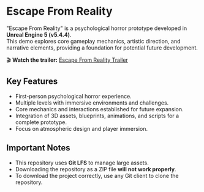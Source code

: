 # Escape From Reality

"Escape From Reality" is a psychological horror prototype developed in **Unreal Engine 5 (v5.4.4)**.  
This demo explores core gameplay mechanics, artistic direction, and narrative elements, providing a foundation for potential future development.

🎬 **Watch the trailer:** [Escape From Reality Trailer](https://www.youtube.com/watch?v=KXVc1RC7Z84&feature=youtu.be)

## Key Features

- First-person psychological horror experience.  
- Multiple levels with immersive environments and challenges.  
- Core mechanics and interactions established for future expansion.  
- Integration of 3D assets, blueprints, animations, and scripts for a complete prototype.  
- Focus on atmospheric design and player immersion.

## Important Notes

- This repository uses **Git LFS** to manage large assets.  
- Downloading the repository as a ZIP file **will not work properly**.  
- To download the project correctly, use any Git client to clone the repository.
